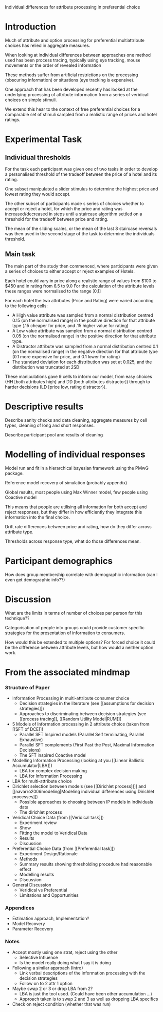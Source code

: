 Individual differences for attribute processing in preferential choice

# Introduction

Much of attribute and option processing for preferential multiattribute choices has relied in aggregate measures.

When looking at individual differences between approaches one method used has been process tracing, typically using eye tracking, mouse movements or the order of revealed information

These methods suffer from artificial restrictions on the processing (obscuring information) or situations (eye tracking is expensive).

One approach that has been developed recently has looked at the underlying processing of attribute information from a series of veridical choices on simple stimuli.

We extend this hear to the context of free preferential choices for a comparable set of stimuli sampled from a realistic range of prices and hotel ratings.

# Experimental Task

## Individual thresholds

For the task each participant was given one of two tasks in order to develop a personalised threshold of the tradeoff between the price of a hotel and its rating.

One subset manipulated a slider stimulus to determine the highest price and lowest rating they would accept.

The other subset of participants made s series of choices whether to accept or reject a hotel, for which the price and rating was increased/decreased in steps until a staircase algorithm settled on a threshold for the tradeoff between price and rating.

The mean of the sliding scales, or the mean of the last 8 staircase reversals was then used in the second stage of the task to determine the individuals threshold.

## Main task

The main part of the study then commenced, where participants were given a series of choices to either accept or reject examples of Hotels.

Each hotel could vary in price along a realistic range of values from $100 to $450 and in rating from 6.5 to 9.0
For the calculation of the attribute levels these ranges were normalised to the range [0,1]

For each hotel the two attributes (Price and Rating) were varied according to the following cells:

* A High value attribute was sampled from a normal distribution centred 0.15 (on the normalised range) in the positive direction for that attribute type (.15 cheaper for price, and .15 higher value for rating)
* A Low value attribute was sampled from a normal distribution centred 0.05 (on the normalised range) in the positive direction for that attribute type.
* A Distractor attribute was sampled from a normal distribution centred 0.1 (on the normalised range) in the negative direction for that attribute type (0.1 more expensive for price, and 0.1 lower for rating)
* The standard deviation for each distribution was set at 0.025, and the distribution was truncated at 2SD

These manipulations gave 9 cells to inform our model, from easy choices (HH [both attributes high] and DD [both attributes distractor]) through to harder decisions (LD [price low, rating distractor}).

# Descriptive results

Describe sanity checks and data cleaning, aggregate measures by cell types, cleaning of long and short responses.

Describe participant pool and results of cleaning


# Modelling of individual responses

Model run and fit in a hierarchical bayesian framework using the PMwG package.

Reference model recovery of simulation (probably appendix)

Global results, most people using Max Winner model, few people using Coactive model

This means that people are utilising all information for both accept and reject responses, but they differ in how efficiently they integrate this information into the final choice.

Drift rate differences between price and rating, how do they differ across attribute type.

Thresholds across response type, what do those differences mean.


# Participant demographics

How does group membership correlate with demographic information (can I even get demographic info??)


# Discussion

What are the limits in terms of number of choices per person for this technique??

Categorisation of people into groups could provide customer specific strategies for the presentation of information to consumers.

How would this be extended to multiple options? For forced choice it could be the difference between attribute levels, but how would a neither option work.


# From the associated mindmap

### Structure of Paper
- Information Processing in multi-attribute consumer choice
  - Decision strategies in the literature (see [[assumptions for decision strategies]])
  - Approaches to discriminating between decision strategies (see [[process tracing]], [[Random Utility Model|RUM]])
- 5 Models of Information processing in 2 attribute choice (taken from [[SFT of DCE]])
  - Parallel SFT Inspired models (Parallel Self terminating, Parallel Exhaustive)
  - Parallel SFT complements (First Past the Post, Maximal Information Decisions)
  - The SFT inspired Coactive model
- Modelling Information Processing (looking at you [[Linear Ballistic Accumulator|LBA]])
  - LBA for complex decision making
  - LBA for Information Processing
- LBA for multi-attribute choice
- Dirichlet selection between models (see [[Dirichlet process]]]] and [[navarro2006modeling|Modeling individual differences using Dirichlet processes]])
  - Possible approaches to choosing between IP models in individuals data
  - The dirichlet process
- Veridical Choice Data (from [[Veridical task]])
  - Experiment review
  - Show
  - Fitting the model to Veridical Data
  - Results
  - Discussion
- Preferential Choice Data (from [[Preferential task]])
  - Experiment Design/Rationale
  - Methods
  - Summary results showing thresholding procedure had reasonable effect
  - Modelling results
  - Discussion
- General Discussion
  - Veridical vs Preferential
  - Limitations and Opportunities

### Appendices
- Estimation approach, Implementation?
- Model Recovery
- Parameter Recovery
### Notes
- Accept mostly using one strat, reject using the other
  - Selective Influence
  - Is the model really doing what I say it is doing
- Following a similar approach (Intro)
  - Link verbal descriptions of the information processing with the decision strategies
  - Follow on to 2 attr 1 option
- Maybe swap 2 or 3  or drop LBA from 2?
  - LBA is just the tool used. (Could have been other accumulation ...)
  - Approach taken is to swap 2 and 3 as well as dropping LBA specifics
- Check on reject condition (whether that was run)